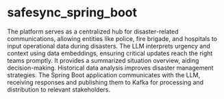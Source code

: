 # safesync_spring_boot

The platform serves as a centralized hub for disaster-related
communications, allowing entities like police, fire brigade, and hospitals to
input operational data during disasters. The LLM interprets urgency and
context using data embeddings, ensuring critical updates reach the right
teams promptly. It provides a summarized situation overview, aiding
decision-making. Historical data analysis improves disaster management strategies. The Spring Boot application communicates with the LLM, receiving responses and publishing them to Kafka for processing and
distribution to relevant stakeholders.
